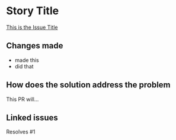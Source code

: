 # Story Title

[This is the Issue Title](https://github.com/username/repository-name/issues/1)

## Changes made

-   made this
-   did that

## How does the solution address the problem

This PR will...

## Linked issues

Resolves #1
